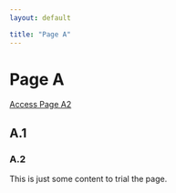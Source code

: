 ```yaml
---
layout: default

title: "Page A"
---
```



# Page A

<a href="https://benjburgess.github.io/PageA/PageA2"> Access Page A2 </a>

## A.1
### A.2

This is just some content to trial the page.
